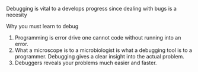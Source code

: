 Debugging is vital to a develops progress since dealing with bugs is a necesity

Why you must learn to debug
1. Programming is error drive one cannot code without running into an error.
2. What a microscope is to a microbiologist is what a debugging tool is to a programmer.     Debugging gives a clear insight into the actual problem.
3. Debuggers reveals your problems much easier and faster.